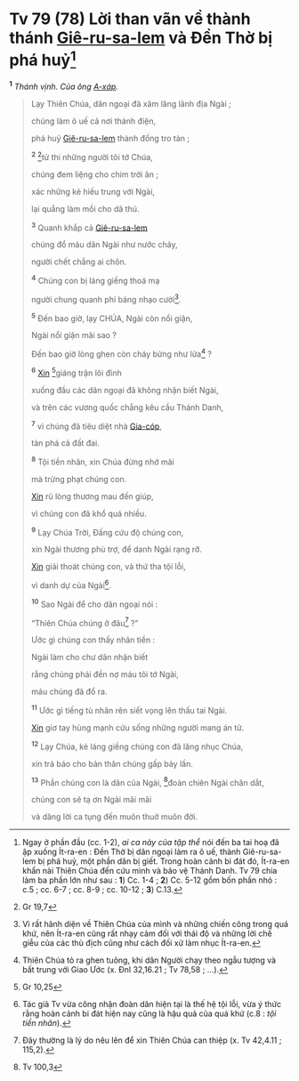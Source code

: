 # Tv 79 (78) Lời than vãn về thành thánh [Giê-ru-sa-lem]() và Đền Thờ bị phá huỷ[^1-639b4831-822f-4f83-a1a8-ae31a7c6a90c]
<sup><b>1</b></sup> *Thánh vịnh. Của ông [A-xáp]().*

> Lạy Thiên Chúa, dân ngoại đã xâm lăng lãnh địa Ngài ;
>
> chúng làm ô uế cả nơi thánh điện,
>
> phá huỷ [Giê-ru-sa-lem]() thành đống tro tàn ;
>
> <sup><b>2</b></sup> [^1@-639b4831-822f-4f83-a1a8-ae31a7c6a90c]tử thi những người tôi tớ Chúa,
>
> chúng đem liệng cho chim trời ăn ;
>
> xác những kẻ hiếu trung với Ngài,
>
> lại quẳng làm mồi cho dã thú.
>
> <sup><b>3</b></sup> Quanh khắp cả [Giê-ru-sa-lem]()
>
> chúng đổ máu dân Ngài như nước chảy,
>
> người chết chẳng ai chôn.
>
> <sup><b>4</b></sup> Chúng con bị láng giềng thoá mạ
>
> người chung quanh phỉ báng nhạo cười[^2-639b4831-822f-4f83-a1a8-ae31a7c6a90c].
>
> <sup><b>5</b></sup> Đến bao giờ, lạy CHÚA, Ngài còn nổi giận,
>
> Ngài nổi giận mãi sao ?
>
> Đến bao giờ lòng ghen còn cháy bừng như lửa[^3-639b4831-822f-4f83-a1a8-ae31a7c6a90c] ?
>
> <sup><b>6</b></sup> [Xin]() [^2@-639b4831-822f-4f83-a1a8-ae31a7c6a90c]giáng trận lôi đình
>
> xuống đầu các dân ngoại đã không nhận biết Ngài,
>
> và trên các vương quốc chẳng kêu cầu Thánh Danh,
>
> <sup><b>7</b></sup> vì chúng đã tiêu diệt nhà [Gia-cóp](),
>
> tàn phá cả đất đai.
>
> <sup><b>8</b></sup> Tội tiền nhân, xin Chúa đừng nhớ mãi
>
> mà trừng phạt chúng con.
>
> [Xin]() rủ lòng thương mau đến giúp,
>
> vì chúng con đã khổ quá nhiều.
>
> <sup><b>9</b></sup> Lạy Chúa Trời, Đấng cứu độ chúng con,
>
> xin Ngài thương phù trợ, để danh Ngài rạng rỡ.
>
> [Xin]() giải thoát chúng con, và thứ tha tội lỗi,
>
> vì danh dự của Ngài[^4-639b4831-822f-4f83-a1a8-ae31a7c6a90c].
>
> <sup><b>10</b></sup> Sao Ngài để cho dân ngoại nói :
>
> “Thiên Chúa chúng ở đâu[^5-639b4831-822f-4f83-a1a8-ae31a7c6a90c] ?”
>
> Ước gì chúng con thấy nhãn tiền :
>
> Ngài làm cho chư dân nhận biết
>
> rằng chúng phải đền nợ máu tôi tớ Ngài,
>
> máu chúng đã đổ ra.
>
> <sup><b>11</b></sup> Ước gì tiếng tù nhân rên siết vọng lên thấu tai Ngài.
>
> [Xin]() giơ tay hùng mạnh cứu sống những người mang án tử.
>
> <sup><b>12</b></sup> Lạy Chúa, kẻ láng giềng chúng con đã lăng nhục Chúa,
>
> xin trả báo cho bản thân chúng gấp bảy lần.
>
> <sup><b>13</b></sup> Phần chúng con là dân của Ngài, [^3@-639b4831-822f-4f83-a1a8-ae31a7c6a90c]đoàn chiên Ngài chăn dắt,
>
> chúng con sẽ tạ ơn Ngài mãi mãi
>
> và dâng lời ca tụng đến muôn thuở muôn đời.

[^1-639b4831-822f-4f83-a1a8-ae31a7c6a90c]: Ngay ở phần đầu (cc. 1-2), *ai ca này của tập thể* nói đến ba tai hoạ đã ập xuống Ít-ra-en : Đền Thờ bị dân ngoại làm ra ô uế, thành Giê-ru-sa-lem bị phá huỷ, một phần dân bị giết. Trong hoàn cảnh bi đát đó, Ít-ra-en khẩn nài Thiên Chúa đến cứu mình và bảo vệ Thánh Danh. Tv 79 chia làm ba phần lớn như sau : **1**) Cc. 1-4 ; **2**) Cc. 5-12 gồm bốn phần nhỏ : c.5 ; cc. 6-7 ; cc. 8-9 ; cc. 10-12 ; **3**) C.13.
[^2-639b4831-822f-4f83-a1a8-ae31a7c6a90c]: Vì rất hãnh diện về Thiên Chúa của mình và những chiến công trong quá khứ, nên Ít-ra-en cũng rất nhạy cảm đối với thái độ và những lời chế giễu của các thù địch cũng như cách đối xử làm nhục Ít-ra-en.
[^3-639b4831-822f-4f83-a1a8-ae31a7c6a90c]: Thiên Chúa tỏ ra ghen tuông, khi dân Người chạy theo ngẫu tượng và bất trung với Giao Ước (x. Đnl 32,16.21 ; Tv 78,58 ; ...).
[^4-639b4831-822f-4f83-a1a8-ae31a7c6a90c]: Tác giả Tv vừa công nhận đoàn dân hiện tại là thế hệ tội lỗi, vừa ý thức rằng hoàn cảnh bi đát hiện nay cũng là hậu quả của quá khứ (c.8 : *tội tiền nhân*).
[^5-639b4831-822f-4f83-a1a8-ae31a7c6a90c]: Đây thường là lý do nêu lên để xin Thiên Chúa can thiệp (x. Tv 42,4.11 ; 115,2).
[^1@-639b4831-822f-4f83-a1a8-ae31a7c6a90c]: Gr 19,7
[^2@-639b4831-822f-4f83-a1a8-ae31a7c6a90c]: Gr 10,25
[^3@-639b4831-822f-4f83-a1a8-ae31a7c6a90c]: Tv 100,3